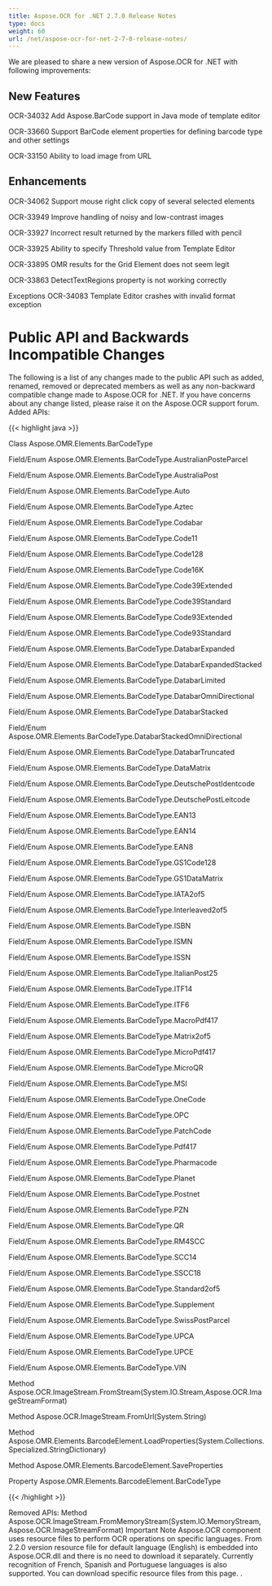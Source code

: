 ```yaml
---
title: Aspose.OCR for .NET 2.7.0 Release Notes
type: docs
weight: 60
url: /net/aspose-ocr-for-net-2-7-0-release-notes/
---
```


We are pleased to share a new version of Aspose.OCR for .NET with following improvements:
## **New Features**
OCR-34032 Add Aspose.BarCode support in Java mode of template editor

OCR-33660 Support BarCode element properties for defining barcode type and other settings

OCR-33150 Ability to load image from URL
## **Enhancements**
OCR-34062 Support mouse right click copy of several selected elements

OCR-33949 Improve handling of noisy and low-contrast images

OCR-33927 Incorrect result returned by the markers filled with pencil

OCR-33925 Ability to specify Threshold value from Template Editor

OCR-33895 OMR results for the Grid Element does not seem legit

OCR-33863 DetectTextRegions property is not working correctly

Exceptions
OCR-34083 Template Editor crashes with invalid format exception
# **Public API and Backwards Incompatible Changes**
The following is a list of any changes made to the public API such as added, renamed, removed or deprecated members as well as any non-backward compatible change made to Aspose.OCR for .NET. If you have concerns about any change listed, please raise it on the Aspose.OCR support forum.
Added APIs:

{{< highlight java >}}

 Class Aspose.OMR.Elements.BarCodeType

Field/Enum Aspose.OMR.Elements.BarCodeType.AustralianPosteParcel

Field/Enum Aspose.OMR.Elements.BarCodeType.AustraliaPost

Field/Enum Aspose.OMR.Elements.BarCodeType.Auto

Field/Enum Aspose.OMR.Elements.BarCodeType.Aztec

Field/Enum Aspose.OMR.Elements.BarCodeType.Codabar

Field/Enum Aspose.OMR.Elements.BarCodeType.Code11

Field/Enum Aspose.OMR.Elements.BarCodeType.Code128

Field/Enum Aspose.OMR.Elements.BarCodeType.Code16K

Field/Enum Aspose.OMR.Elements.BarCodeType.Code39Extended

Field/Enum Aspose.OMR.Elements.BarCodeType.Code39Standard

Field/Enum Aspose.OMR.Elements.BarCodeType.Code93Extended

Field/Enum Aspose.OMR.Elements.BarCodeType.Code93Standard

Field/Enum Aspose.OMR.Elements.BarCodeType.DatabarExpanded

Field/Enum Aspose.OMR.Elements.BarCodeType.DatabarExpandedStacked

Field/Enum Aspose.OMR.Elements.BarCodeType.DatabarLimited

Field/Enum Aspose.OMR.Elements.BarCodeType.DatabarOmniDirectional

Field/Enum Aspose.OMR.Elements.BarCodeType.DatabarStacked

Field/Enum Aspose.OMR.Elements.BarCodeType.DatabarStackedOmniDirectional

Field/Enum Aspose.OMR.Elements.BarCodeType.DatabarTruncated

Field/Enum Aspose.OMR.Elements.BarCodeType.DataMatrix

Field/Enum Aspose.OMR.Elements.BarCodeType.DeutschePostIdentcode

Field/Enum Aspose.OMR.Elements.BarCodeType.DeutschePostLeitcode

Field/Enum Aspose.OMR.Elements.BarCodeType.EAN13

Field/Enum Aspose.OMR.Elements.BarCodeType.EAN14

Field/Enum Aspose.OMR.Elements.BarCodeType.EAN8

Field/Enum Aspose.OMR.Elements.BarCodeType.GS1Code128

Field/Enum Aspose.OMR.Elements.BarCodeType.GS1DataMatrix

Field/Enum Aspose.OMR.Elements.BarCodeType.IATA2of5

Field/Enum Aspose.OMR.Elements.BarCodeType.Interleaved2of5

Field/Enum Aspose.OMR.Elements.BarCodeType.ISBN

Field/Enum Aspose.OMR.Elements.BarCodeType.ISMN

Field/Enum Aspose.OMR.Elements.BarCodeType.ISSN

Field/Enum Aspose.OMR.Elements.BarCodeType.ItalianPost25

Field/Enum Aspose.OMR.Elements.BarCodeType.ITF14

Field/Enum Aspose.OMR.Elements.BarCodeType.ITF6

Field/Enum Aspose.OMR.Elements.BarCodeType.MacroPdf417

Field/Enum Aspose.OMR.Elements.BarCodeType.Matrix2of5

Field/Enum Aspose.OMR.Elements.BarCodeType.MicroPdf417

Field/Enum Aspose.OMR.Elements.BarCodeType.MicroQR

Field/Enum Aspose.OMR.Elements.BarCodeType.MSI

Field/Enum Aspose.OMR.Elements.BarCodeType.OneCode

Field/Enum Aspose.OMR.Elements.BarCodeType.OPC

Field/Enum Aspose.OMR.Elements.BarCodeType.PatchCode

Field/Enum Aspose.OMR.Elements.BarCodeType.Pdf417

Field/Enum Aspose.OMR.Elements.BarCodeType.Pharmacode

Field/Enum Aspose.OMR.Elements.BarCodeType.Planet

Field/Enum Aspose.OMR.Elements.BarCodeType.Postnet

Field/Enum Aspose.OMR.Elements.BarCodeType.PZN

Field/Enum Aspose.OMR.Elements.BarCodeType.QR

Field/Enum Aspose.OMR.Elements.BarCodeType.RM4SCC

Field/Enum Aspose.OMR.Elements.BarCodeType.SCC14

Field/Enum Aspose.OMR.Elements.BarCodeType.SSCC18

Field/Enum Aspose.OMR.Elements.BarCodeType.Standard2of5

Field/Enum Aspose.OMR.Elements.BarCodeType.Supplement

Field/Enum Aspose.OMR.Elements.BarCodeType.SwissPostParcel

Field/Enum Aspose.OMR.Elements.BarCodeType.UPCA

Field/Enum Aspose.OMR.Elements.BarCodeType.UPCE

Field/Enum Aspose.OMR.Elements.BarCodeType.VIN

Method Aspose.OCR.ImageStream.FromStream(System.IO.Stream,Aspose.OCR.ImageStreamFormat)

Method Aspose.OCR.ImageStream.FromUrl(System.String)

Method Aspose.OMR.Elements.BarcodeElement.LoadProperties(System.Collections.Specialized.StringDictionary)

Method Aspose.OMR.Elements.BarcodeElement.SaveProperties

Property Aspose.OMR.Elements.BarcodeElement.BarCodeType

{{< /highlight >}}

Removed APIs:
Method Aspose.OCR.ImageStream.FromMemoryStream(System.IO.MemoryStream,Aspose.OCR.ImageStreamFormat)
Important Note
Aspose.OCR component uses resource files to perform OCR operations on specific languages. From 2.2.0 version resource file for default language (English) is embedded into Aspose.OCR.dll and there is no need to download it separately. Currently recognition of French, Spanish and Portuguese languages is also supported. You can download specific resource files from this page.
. 
